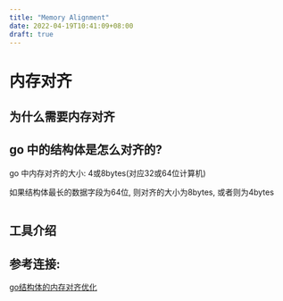 ```yaml
---
title: "Memory Alignment"
date: 2022-04-19T10:41:09+08:00
draft: true
---
```


# 内存对齐

## 为什么需要内存对齐

## go 中的结构体是怎么对齐的?

go 中内存对齐的大小: 4或8bytes(对应32或64位计算机)

如果结构体最长的数据字段为64位, 则对齐的大小为8bytes, 或者则为4bytes


``` go

```

## 工具介绍

## 参考连接:
[go结构体的内存对齐优化](https://itnext.io/structure-size-optimization-in-golang-alignment-padding-more-effective-memory-layout-linters-fffdcba27c61)
